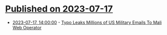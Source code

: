 # [Published on 2023-07-17](index.md)

* [2023-07-17, 14:00:00](https://it.slashdot.org/story/23/07/17/1117254/typo-leaks-millions-of-us-military-emails-to-mali-web-operator?utm_source=rss1.0mainlinkanon&utm_medium=feed) - [Typo Leaks Millions of US Military Emails To Mali Web Operator](https://it.slashdot.org/story/23/07/17/1117254/typo-leaks-millions-of-us-military-emails-to-mali-web-operator?utm_source=rss1.0mainlinkanon&utm_medium=feed)

